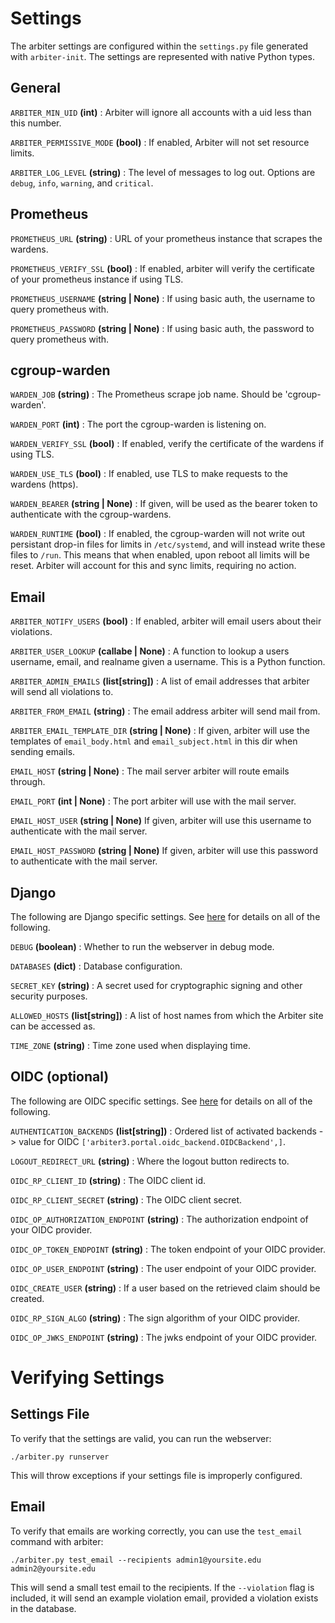 # Settings
The arbiter settings are configured within the `settings.py` file generated with `arbiter-init`.
The settings are represented with native Python types.

## General
`ARBITER_MIN_UID` **(int)** : Arbiter will ignore all accounts with a uid less than this number.

`ARBITER_PERMISSIVE_MODE` **(bool)** : If enabled, Arbiter will not set 
resource limits.

`ARBITER_LOG_LEVEL` **(string)** : The level of messages to log out. Options are `debug`, `info`, `warning`, and `critical`. 

## Prometheus
`PROMETHEUS_URL` **(string)** : URL of your prometheus instance that scrapes the wardens.

`PROMETHEUS_VERIFY_SSL` **(bool)** : If enabled, arbiter will verify the certificate of your prometheus instance if using TLS.

`PROMETHEUS_USERNAME` **(string | None)** : If using basic auth, the username to query prometheus with.

`PROMETHEUS_PASSWORD` **(string | None)** : If using basic auth, the password to query prometheus with.

## cgroup-warden
`WARDEN_JOB` **(string)** : The Prometheus scrape job name. Should be 'cgroup-warden'.

`WARDEN_PORT` **(int)** : The port the cgroup-warden is listening on.

`WARDEN_VERIFY_SSL` **(bool)** : If enabled, verify the certificate of the wardens if using TLS.

`WARDEN_USE_TLS` **(bool)** : If enabled, use TLS to make requests to the wardens (https).

`WARDEN_BEARER` **(string | None)** : If given, will be used as the bearer token to authenticate with the cgroup-wardens.

`WARDEN_RUNTIME` **(bool)** : If enabled, the cgroup-warden will not write out persistant drop-in files for limits in `/etc/systemd`, and will instead write these files to `/run`. This means that when enabled, upon reboot all limits will be reset. Arbiter will account for this and sync limits, requiring no action. 

## Email
`ARBITER_NOTIFY_USERS` **(bool)** : If enabled, arbiter will email users about their violations.

`ARBITER_USER_LOOKUP` **(callabe | None)** : A function to lookup a users username, email, and realname given a username. This is a Python function.  

`ARBITER_ADMIN_EMAILS` **(list[string])** : A list of email addresses that arbiter will send all violations to. 

`ARBITER_FROM_EMAIL` **(string)** : The email address arbiter will send mail from.

`ARBITER_EMAIL_TEMPLATE_DIR` **(string | None)** : If given, arbiter will use the templates of `email_body.html` and `email_subject.html` in this dir when sending emails.

`EMAIL_HOST` **(string | None)** : The mail server arbiter will route emails through. 

`EMAIL_PORT` **(int | None)** : The port arbiter will use with the mail server.

`EMAIL_HOST_USER` **(string | None)** If given, arbiter will use this username to authenticate with the mail server.

`EMAIL_HOST_PASSWORD` **(string | None)** If given, arbiter will use this password to authenticate with the mail server.


## Django

The following are Django specific settings. See [here](https://docs.djangoproject.com/en/5.1/topics/settings/) for details on all of the following.

`DEBUG` **(boolean)** : Whether to run the webserver in debug mode.

`DATABASES` **(dict)** : Database configuration.

`SECRET_KEY` **(string)** : A secret used for cryptographic signing and other security purposes.

`ALLOWED_HOSTS` **(list[string])** : A list of host names from which the Arbiter site can be accessed as.

`TIME_ZONE` **(string)** : Time zone used when displaying time.

## OIDC (optional)

The following are OIDC specific settings. See [here](https://mozilla-django-oidc.readthedocs.io/en/stable/settings.html) for details on all of the following.

`AUTHENTICATION_BACKENDS` **(list[string])** : Ordered list of activated backends -> value for OIDC `['arbiter3.portal.oidc_backend.OIDCBackend',]`.

`LOGOUT_REDIRECT_URL` **(string)** : Where the logout button redirects to.

`OIDC_RP_CLIENT_ID` **(string)** : The OIDC client id.

`OIDC_RP_CLIENT_SECRET` **(string)** : The OIDC client secret.

`OIDC_OP_AUTHORIZATION_ENDPOINT` **(string)** : The authorization endpoint of your OIDC provider.

`OIDC_OP_TOKEN_ENDPOINT` **(string)** : The token endpoint of your OIDC provider.

`OIDC_OP_USER_ENDPOINT` **(string)** : The user endpoint of your OIDC provider.

`OIDC_CREATE_USER` **(string)** : If a user based on the retrieved claim should be created.

`OIDC_RP_SIGN_ALGO` **(string)** : The sign algorithm of your OIDC provider.

`OIDC_OP_JWKS_ENDPOINT` **(string)** : The jwks endpoint of your OIDC provider.





# Verifying Settings
## Settings File
To verify that the settings are valid, you can run the webserver:
```shell
./arbiter.py runserver 
```
This will throw exceptions if your settings file is improperly configured.

## Email
To verify that emails are working correctly, you can use the `test_email` command with arbiter:
```shell
./arbiter.py test_email --recipients admin1@yoursite.edu admin2@yoursite.edu
``` 
This will send a small test email to the recipients. If the `--violation` flag is included, it will send an example violation email, provided a violation exists in the database.